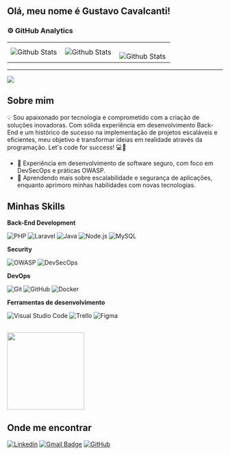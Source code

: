 ## Olá, meu nome é Gustavo Cavalcanti!

### ⚙️ GitHub Analytics

<table>
  <tr>
    <td>
      <img
        align="left"
        src="https://github-readme-stats.vercel.app/api?username=GustaavooC&theme=dark&hide_border=false&include_all_commits=true"
        alt="Github Stats"
      />
    </td>
    <td>
      <img
        align="left"
        src="https://github-readme-stats.vercel.app/api/top-langs/?username=GustaavooC&theme=dark&hide_border=false&include_all_commits=true&count_private=true&layout=compact"
        alt="Github Stats"
      />
    </td>
    <td>
      <br />
      <img
        align="left"
        src="https://github-readme-streak-stats.herokuapp.com/?user=GustaavooC&theme=dark&hide_border=false"
        alt="Github Stats"
      />
    </td>
  </tr>
</table>

---

![](https://komarev.com/ghpvc/?username=GustaavooC&color=006bed)

## Sobre mim

💡 Sou apaixonado por tecnologia e comprometido com a criação de soluções inovadoras. Com sólida experiência em desenvolvimento Back-End e um histórico de sucesso na implementação de projetos escaláveis e eficientes, meu objetivo é transformar ideias em realidade através da programação. Let's code for success! 💻🚀


- 🔐 Experiência em desenvolvimento de software seguro, com foco em DevSecOps e práticas OWASP.
- 🌱 Aprendendo mais sobre escalabilidade e segurança de aplicações, enquanto aprimoro minhas habilidades com novas tecnologias.

## Minhas Skills

**Back-End Development**

![PHP](https://img.shields.io/badge/-PHP-333333?style=flat&logo=php)
![Laravel](https://img.shields.io/badge/-Laravel-333333?style=flat&logo=laravel)
![Java](https://img.shields.io/badge/-Java-333333?style=flat&logo=java)
![Node.js](https://img.shields.io/badge/-Node.js-333333?style=flat&logo=node.js)
![MySQL](https://img.shields.io/badge/-MySQL-333333?style=flat&logo=mysql)

**Security**

![OWASP](https://img.shields.io/badge/-OWASP-333333?style=flat&logo=owasp)
![DevSecOps](https://img.shields.io/badge/-DevSecOps-333333?style=flat&logo=devops)

**DevOps**

![Git](https://img.shields.io/badge/-Git-333333?style=flat&logo=git)
![GitHub](https://img.shields.io/badge/-GitHub-333333?style=flat&logo=github)
![Docker](https://img.shields.io/badge/-Docker-333333?style=flat&logo=docker)

**Ferramentas de desenvolvimento**

![Visual Studio Code](https://img.shields.io/badge/-Visual%20Studio%20Code-333333?style=flat&logo=visual-studio-code&logoColor=007ACC)
![Trello](https://img.shields.io/badge/-Trello-333333?style=flat&logo=trello&logoColor=007ACC)
![Figma](https://img.shields.io/badge/-Figma-333333?style=flat&logo=figma&logoColor=007ACC)

<br/>

<a href="https://github.com/GustaavooC" title="Perfil do Gustavo">
  <img height="180em" src="https://github-readme-stats.vercel.app/api?username=GustaavooC&theme=dracula&show_icons=true" />
</a>

## Onde me encontrar

[![Linkedin](https://img.shields.io/badge/-Gustavo-blue?style=flat-square&logo=Linkedin&logoColor=white&link=https://linkedin.com/in/gustavo-cavalcanti-486208211/)](linkedin.com/in/gustavo-cavalcanti-486208211)
[![Gmail Badge](https://img.shields.io/badge/-gustaafds45@gmail.com-006bed?style=flat-square&logo=Gmail&logoColor=white&link=mailto:gustaafds45@gmail.com)](mailto:gustaafds45@gmail.com)
[![GitHub](https://img.shields.io/github/followers/GustaavooC?label=follow&style=social)](https://github.com/GustaavooC)
